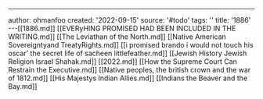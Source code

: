 ---
author: ohmanfoo
created: '2022-09-15'
source: '#todo'
tags: ''
title: '1886'
---[[1886.md]]
[[EVERyHING PROMISED HAD BEEN INCLUDED IN THE WRITING.md]]
[[The Leviathan of the North.md]]
[[Native American Sovereigntyand TreatyRights.md]]
[[i promised brando i would not touch his oscar’ the secret life of sacheen littlefeather.md]]
[[Jewish History Jewish Religion Israel Shahak.md]]
[[2022.md]]
[[How the Supreme Court Can Restrain the Executive.md]]
[[Native peoples, the british crown and the war of 1812.md]]
[[His Majestys Indian Allies.md]]
[[Indians the Beaver and the Bay.md]]
